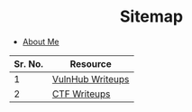 <center><h1>Sitemap</h1></center>

* [About Me](pages/about-me.html)

| Sr. No. | Resource                                               |
| ------- | ------------------------------------------------------ |
| 1       | [VulnHub Writeups](pages/vulnhub-writeups.html)        |
| 2       | [CTF Writeups](pages/ctf-writeups.html)                |

